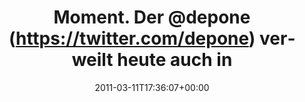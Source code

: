 ---
retweeted: false
source: <a href="http://itunes.apple.com/us/app/twitter/id409789998?mt=12" rel="nofollow">Twitter
  for Mac</a>
entities:
  hashtags: []
  symbols: []
  user_mentions:
  - name: depone
    screen_name: depone
    indices:
    - '12'
    - '19'
    id_str: '5008851'
    id: '5008851'
  urls: []
display_text_range:
- '0'
- '48'
favorite_count: '0'
id_str: '46263142585610240'
truncated: false
retweet_count: '0'
id: '46263142585610240'
created_at: Fri Mar 11 17:36:07 +0000 2011
favorited: false
full_text: Moment. Der [@depone](https://twitter.com/depone) verweilt heute auch in
  Köln?
lang: de
tags:
- pesos/twitter
date: '2011-03-11T17:36:07+00:00'
src: https://twitter.com/bascht/status/46263142585610240
original_url: https://twitter.com/bascht/status/46263142585610240
type: twitter_tweet
text: Moment. Der [@depone](https://twitter.com/depone) verweilt heute auch in Köln?
title: Moment. Der @depone (https://twitter.com/depone) verweilt heute auch in

---